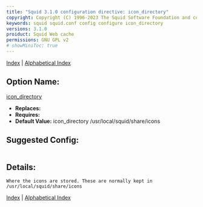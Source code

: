 ```yaml
---
title: "Squid 3.1.0 configuration directive: icon_directory"
copyright: Copyright (C) 1996-2023 The Squid Software Foundation and contributors
keywords: squid squid.conf config configure icon_directory
versions: 3.1.0
proiduct: Squid Web cache
permissions: GNU GPL v2
# showMiniToc: true
---
```

[Index](index#toc_icon_directory) | [Alphabetical Index](index_all#toc_icon_directory)

## Option Name:
[icon_directory](#icon_directory)
 * **Replaces:** 
 * **Requires:** 
 * **Default Value:** icon_directory /usr/local/squid/share/icons


## Suggested Config:
```plaintext

```

## Details:

	Where the icons are stored. These are normally kept in
	/usr/local/squid/share/icons



[Index](index#toc_icon_directory) | [Alphabetical Index](index_all#toc_icon_directory)

